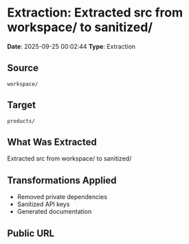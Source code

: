 # Extraction: Extracted src from workspace/ to sanitized/

**Date**: 2025-09-25 00:02:44
**Type**: Extraction

## Source
`workspace/`

## Target
`products/`

## What Was Extracted
Extracted src from workspace/ to sanitized/

## Transformations Applied
- Removed private dependencies
- Sanitized API keys
- Generated documentation

## Public URL

